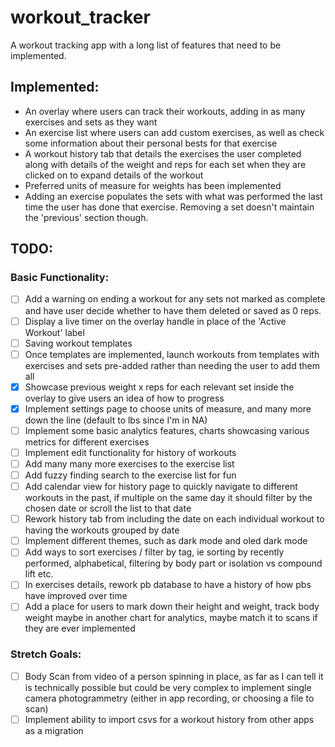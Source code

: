 # workout_tracker

A workout tracking app with a long list of features that need to be implemented.

## Implemented:

- An overlay where users can track their workouts, adding in as many exercises and sets as they want
- An exercise list where users can add custom exercises, as well as check some information about their personal bests for that exercise
- A workout history tab that details the exercises the user completed along with details of the weight and reps for each set when they are clicked on to expand details of the workout
- Preferred units of measure for weights has been implemented
- Adding an exercise populates the sets with what was performed the last time the user has done that exercise. Removing a set doesn't maintain the 'previous' section though.

## TODO:

### Basic Functionality:

- [ ] Add a warning on ending a workout for any sets not marked as complete and have user decide whether to have them deleted or saved as 0 reps.
- [ ] Display a live timer on the overlay handle in place of the 'Active Workout' label
- [ ] Saving workout templates
- [ ] Once templates are implemented, launch workouts from templates with exercises and sets pre-added rather than needing the user to add them all
- [x] Showcase previous weight x reps for each relevant set inside the overlay to give users an idea of how to progress
- [x] Implement settings page to choose units of measure, and many more down the line (default to lbs since I'm in NA)
- [ ] Implement some basic analytics features, charts showcasing various metrics for different exercises
- [ ] Implement edit functionality for history of workouts
- [ ] Add many many more exercises to the exercise list
- [ ] Add fuzzy finding search to the exercise list for fun
- [ ] Add calendar view for history page to quickly navigate to different workouts in the past, if multiple on the same day it should filter by the chosen date or scroll the list to that date
- [ ] Rework history tab from including the date on each individual workout to having the workouts grouped by date
- [ ] Implement different themes, such as dark mode and oled dark mode
- [ ] Add ways to sort exercises / filter by tag, ie sorting by recently performed, alphabetical, filtering by body part or isolation vs compound lift etc.
- [ ] In exercises details, rework pb database to have a history of how pbs have improved over time
- [ ] Add a place for users to mark down their height and weight, track body weight maybe in another chart for analytics, maybe match it to scans if they are ever implemented

### Stretch Goals:

- [ ] Body Scan from video of a person spinning in place, as far as I can tell it is technically possible but could be very complex to implement single camera photogrammetry (either in app recording, or choosing a file to scan)
- [ ] Implement ability to import csvs for a workout history from other apps as a migration

